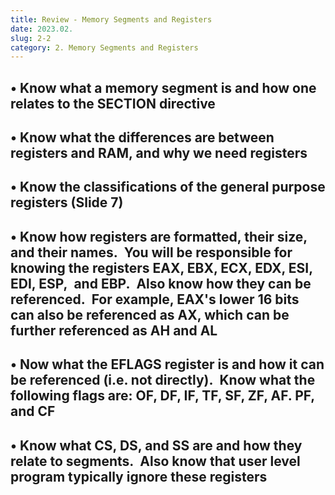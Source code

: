```yaml
---
title: Review - Memory Segments and Registers
date: 2023.02.
slug: 2-2
category: 2. Memory Segments and Registers
---
```


## • Know what a memory segment is and how one relates to the SECTION directive

## • Know what the differences are between registers and RAM, and why we need registers

## • Know the classifications of the general purpose registers (Slide 7)

## • Know how registers are formatted, their size, and their names.&nbsp; You will be responsible for knowing the registers EAX, EBX, ECX, EDX, ESI, EDI, ESP,&nbsp; and EBP.&nbsp; Also know how they can be referenced.&nbsp; For example, EAX's lower 16 bits can also be referenced as AX, which can be further referenced as AH and AL

## • Now what the EFLAGS register is and how it can be referenced (i.e. not directly).&nbsp; Know what the following flags are: OF, DF, IF, TF, SF, ZF, AF. PF, and CF

## • Know what CS, DS, and SS are and how they relate to segments.&nbsp; Also know that user level program typically ignore these registers

